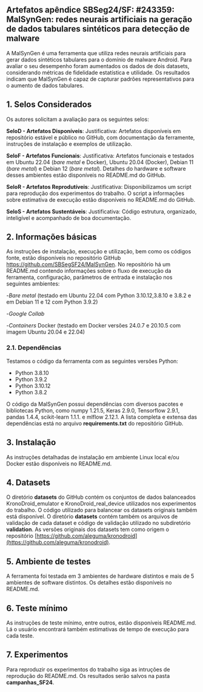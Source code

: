 ## Artefatos apêndice SBSeg24/SF: #243359: MalSynGen: redes neurais artificiais na geração de dados tabulares sintéticos para detecção de malware

A MalSynGen  é uma ferramenta que utiliza redes neurais artificiais para gerar dados sintéticos tabulares para o domínio de malware Android. Para avaliar o seu desempenho foram aumentados os dados de dois datasets, considerando métricas de fidelidade estatística e utilidade. Os resultados indicam que MalSynGen é capaz de capturar padrões representativos para o aumento de dados tabulares.

## 1. Selos Considerados
Os autores solicitam a avaliação para os seguintes selos:

**SeloD - Artefatos Disponíveis**:
Justificativa: Artefatos disponíveis em repositório estável e público no GitHub, com documentação da ferramente, instruções de instalação e exemplos de utilização.

**SeloF - Artefatos Funcionais**:
Justificativa: Artefatos funcionais e testados em Ubuntu 22.04 (*bare metal* e Docker), Ubuntu 20.04 (Docker), Debian  11 (*bare metal*) e Debian 12 (*bare metal*). Detalhes do hardware e software desses ambientes estão disponíveis no README.md do GitHub.

**SeloR - Artefatos Reprodutíveis**:
Justificativa: Disponibilizamos um script para reprodução dos experimentos do trabalho. O script a informações sobre estimativa de execução estão disponíveis no README.md do GitHub.

**SeloS - Artefatos Sustentáveis**:
Justificativa: Código estrutura, organizado, inteligível e acompanhado de boa documentação.


## 2. Informações básicas

As instruções de instalação, execução e utilização, bem como os códigos fonte, estão disponíveis no repositório GitHub https://github.com/SBSegSF24/MalSynGen. No repositório há um README.md contendo informações sobre o fluxo de execução da ferramenta, configuração, parâmetros de entrada e instalação nos seguintes ambientes:

-*Bare metal* (testado em  Ubuntu 22.04 com Python 3.10.12,3.8.10 e 3.8.2 e em Debian 11 e 12 com Python 3.9.2)

-*Google Collab* 

-*Containers* Docker (testado em Docker versões 24.0.7 e 20.10.5 com imagem Ubuntu 20.04 e 22.04)


### 2.1. Dependências
Testamos o código da ferramenta com as seguintes versões Python:
- Python 3.8.10
- Python 3.9.2
- Python 3.10.12
- Python 3.8.2 

O código da MalSynGen possui dependências com diversos pacotes e bibliotecas Python, como 
numpy 1.21.5, Keras 2.9.0, Tensorflow 2.9.1, pandas 1.4.4, scikit-learn 1.1.1. e mlflow 2.12.1.
A lista completa e extensa das dependências está no arquivo **requirements.txt** do repositório GitHub. 


## 3. Instalação 

As instruções detalhadas de instalação em ambiente Linux local e/ou Docker estão disponíveis no README.md.

## 4. Datasets

O diretório **datasets** do GitHub contém os conjuntos de dados balanceados KronoDroid_emulator e KronoDroid_real_device utilizados nos experimentos do trabalho. O código utilizado para balancear os datasets originais também está disponível. O diretório **datasets** contém também os arquivos de validação de cada dataset e código de validação utilizado no subdiretório **validation**. As versões originais dos datasets tem como origem o repositório [https://github.com/aleguma/kronodroid](https://github.com/aleguma/kronodroid).



## 5. Ambiente de testes

A ferramenta foi testada em 3 ambientes de hardware distintos e mais de 5 ambientes de software distintos. Os detalhes estão disponíveis no README.md. 


## 6. Teste mínimo

As instruções de teste mínimo, entre outros, estão disponíveis README.md. Lá o usuário encontrará também estimativas de tempo de execução para cada teste.

## 7. Experimentos

Para reproduzir os experimentos do trabalho siga as intruções de reprodução do README.md. Os resultados serão salvos na pasta **campanhas_SF24**. 


